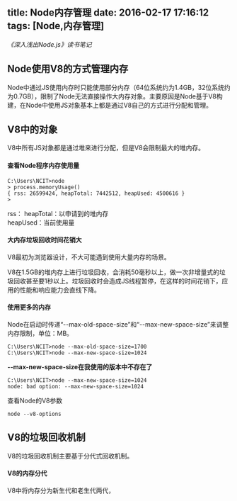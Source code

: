 title: Node内存管理
date: 2016-02-17 17:16:12
tags: [Node,内存管理]
---

*《深入浅出Node.js》读书笔记*

## Node使用V8的方式管理内存 ##

Node中通过JS使用内存时只能使用部分内存（64位系统约为1.4GB，32位系统约为0.7GB），限制了Node无法直接操作大内存对象。主要原因是Node基于V8构建，在Node中使用JS对象基本上都是通过V8自己的方式进行分配和管理。

## V8中的对象 ##

V8中所有JS对象都是通过堆来进行分配，但是V8会限制最大的堆内存。

#### 查看Node程序内存使用量 ####

```
C:\Users\NCIT>node
> process.memoryUsage()
{ rss: 26599424, heapTotal: 7442512, heapUsed: 4500616 }
>
```
rss：
heapTotal：以申请到的堆内存  
heapUsed：当前使用量  

#### 大内存垃圾回收时间花销大 ####

V8最初为浏览器设计，不大可能遇到使用大量内存的场景。  

V8在1.5GB的堆内存上进行垃圾回收，会消耗50毫秒以上，做一次非增量式的垃圾回收甚至要1秒以上。垃圾回收时会造成JS线程暂停，在这样的时间花销下，应用的性能和响应能力会直线下降。

#### 使用更多的内存 ####

Node在启动时传递“--max-old-space-size”和“--max-new-space-size”来调整内存限制，单位：MB。

```
C:\Users\NCIT>node --max-old-space-size=1700
C:\Users\NCIT>node --max-new-space-size=1024
```
**--max-new-space-size在我使用的版本中不存在了**
```
C:\Users\NCIT>node --max-new-space-size=1024
node: bad option: --max-new-space-size=1024
```

查看Node的V8参数
```
node --v8-options 
```

## V8的垃圾回收机制 ##

V8的垃圾回收机制主要基于分代式回收机制。

#### V8的内存分代 ####

V8中将内存分为新生代和老生代两代，